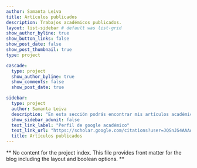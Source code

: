 ```yaml
---
author: Samanta Leiva
title: Artículos publicados
description: Trabajos académicos publicados.
layout: list-sidebar # default was list-grid
show_author_byline: true
show_button_links: false
show_post_date: false
show_post_thumbnail: true
type: project

cascade:
  type: project
  show_author_byline: true
  show_comments: false
  show_post_date: true

sidebar:
  type: project
  author: Samanta Leiva
  description: "En esta sección podrás encontrar mis artículos académicos publicados"
  show_sidebar_adunit: false
  text_link_label: "Perfil de google académico"
  text_link_url: "https://scholar.google.com/citations?user=JQSnJS4AAAAJ&hl=es"
  title: Artículos publicados
---
```


** No content for the project index. This file provides front matter for the blog including the layout and boolean options. **
